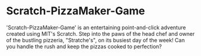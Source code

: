 # Scratch-PizzaMaker-Game
'Scratch-PizzaMaker-Game' is an entertaining point-and-click adventure created using MIT's Scratch. Step into the paws of the head chef and owner of the bustling pizzeria, "Stratche's", on its busiest day of the week! Can you handle the rush and keep the pizzas cooked to perfection?

